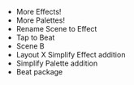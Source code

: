 * More Effects!
* More Palettes!
* Rename Scene to Effect
* Tap to Beat
* Scene B
* Layout
X Simplify Effect addition
* Simplify Palette addition
* Beat package
